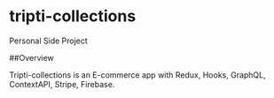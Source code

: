 # tripti-collections

Personal Side Project

##Overview

Tripti-collections is an E-commerce app with Redux, Hooks, GraphQL, ContextAPI, Stripe, Firebase.
